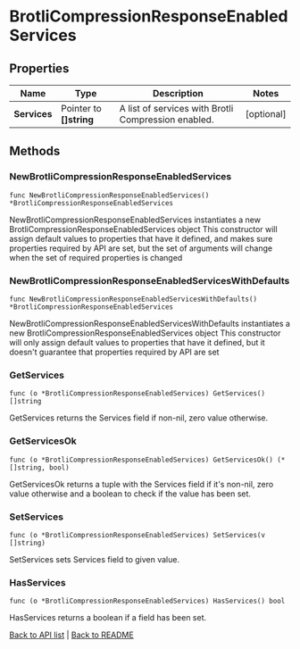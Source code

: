# BrotliCompressionResponseEnabledServices

## Properties

Name | Type | Description | Notes
------------ | ------------- | ------------- | -------------
**Services** | Pointer to **[]string** | A list of services with Brotli Compression enabled. | [optional] 

## Methods

### NewBrotliCompressionResponseEnabledServices

`func NewBrotliCompressionResponseEnabledServices() *BrotliCompressionResponseEnabledServices`

NewBrotliCompressionResponseEnabledServices instantiates a new BrotliCompressionResponseEnabledServices object
This constructor will assign default values to properties that have it defined,
and makes sure properties required by API are set, but the set of arguments
will change when the set of required properties is changed

### NewBrotliCompressionResponseEnabledServicesWithDefaults

`func NewBrotliCompressionResponseEnabledServicesWithDefaults() *BrotliCompressionResponseEnabledServices`

NewBrotliCompressionResponseEnabledServicesWithDefaults instantiates a new BrotliCompressionResponseEnabledServices object
This constructor will only assign default values to properties that have it defined,
but it doesn't guarantee that properties required by API are set

### GetServices

`func (o *BrotliCompressionResponseEnabledServices) GetServices() []string`

GetServices returns the Services field if non-nil, zero value otherwise.

### GetServicesOk

`func (o *BrotliCompressionResponseEnabledServices) GetServicesOk() (*[]string, bool)`

GetServicesOk returns a tuple with the Services field if it's non-nil, zero value otherwise
and a boolean to check if the value has been set.

### SetServices

`func (o *BrotliCompressionResponseEnabledServices) SetServices(v []string)`

SetServices sets Services field to given value.

### HasServices

`func (o *BrotliCompressionResponseEnabledServices) HasServices() bool`

HasServices returns a boolean if a field has been set.


[Back to API list](../README.md#documentation-for-api-endpoints) | [Back to README](../README.md)
